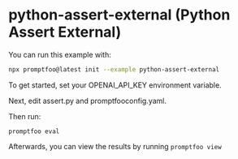 # python-assert-external (Python Assert External)

You can run this example with:

```bash
npx promptfoo@latest init --example python-assert-external
```

To get started, set your OPENAI_API_KEY environment variable.

Next, edit assert.py and promptfooconfig.yaml.

Then run:

```
promptfoo eval
```

Afterwards, you can view the results by running `promptfoo view`
